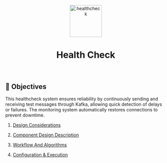 <div align="center">
  <br>
  <img alt="healthcheck" src="https://user-images.githubusercontent.com/108890369/223312587-5c6326cc-5cf8-457d-9bb0-0a90f12190e5.png" height="100">
  <h1>Health Check</h1>
  <h3></h3>
  </br>
</div>

## 🎯 Objectives

This healthcheck system ensures reliability by continuously sending and receiving test messages through Kafka, allowing quick detection of delays or failures. The monitoring system automatically restores connections to prevent downtime.

1. [Design Considerations](Design_Considerations.md)

2. [Component Design Description](Component_Design_Description.md)

3. [Workflow And Algorithms](Workflow_and_Algorithms.md)

4. [Configuration & Execution](../../../../cloud/libraries/python/healthcheck/README.md)